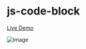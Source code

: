 ﻿# js-code-block

[Live Demo](https://qawerz.github.io/frontend-trash/code-block)

![image](https://github.com/user-attachments/assets/55ae5464-b80f-4e09-8b80-e603a7fc7199)
